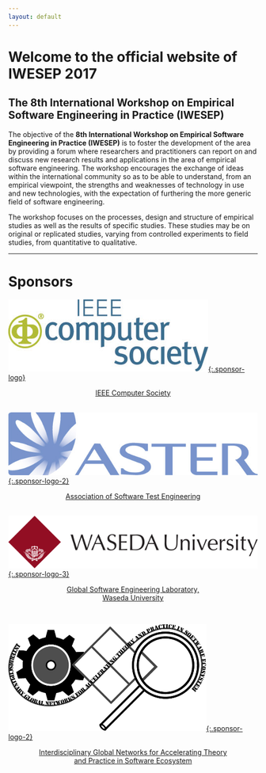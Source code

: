 ```yaml
---
layout: default
---
```


# Welcome to the official website of IWESEP 2017

## The 8th International Workshop on Empirical Software Engineering in Practice (IWESEP)

The objective of the **8th International Workshop on Empirical Software Engineering in Practice (IWESEP)** is to foster the development of the area by providing a forum where researchers and practitioners can report on and discuss new research results and applications in the area of empirical software engineering. The workshop encourages the exchange of ideas within the international community so as to be able to understand, from an empirical viewpoint, the strengths and weaknesses of technology in use and new technologies, with the expectation of furthering the more generic field of software engineering.

The workshop focuses on the processes, design and structure of empirical studies as well as the results of specific studies. These studies may be on original or replicated studies, varying from controlled experiments to field studies, from quantitative to qualitative.

----

# Sponsors

[![IEEE Computer Society](images/logo_ieee.jpg){:.sponsor-logo}<center>IEEE Computer Society</center>](https://www.computer.org/)
<br/>

[![Association of Software Test Engineering](images/logo_aster.jpg){:.sponsor-logo-2}<center>Association of Software Test Engineering</center>](http://aster.or.jp/)
<br/>

[![Global Software Engineering Laboratory, Waseda University](images/logo_waseda.png){:.sponsor-logo-3}<center>Global Software Engineering Laboratory,<br/>Waseda University</center>](https://www.waseda.jp/inst/gcs/en/labo/globalsoftware/)

<br/>

[![Interdisciplinary Global Networks for Accelerating Theory and Practice in Software Ecosystem](images/logo_abc26.png){:.sponsor-logo-2}<center>Interdisciplinary Global Networks for Accelerating Theory<br/>and Practice in Software Ecosystem</center>](http://abc26-yr.jpn.org/)


<!-- <div class="posts">
  {% for post in site.posts %}
    <article class="post">

      <h1><a href="{{ site.baseurl }}{{ post.url }}">{{ post.title }}</a></h1>

      <div class="entry">
        {{ post.excerpt }}
      </div>

      <a href="{{ site.baseurl }}{{ post.url }}" class="read-more">Read More</a>
    </article>
  {% endfor %}
</div> -->